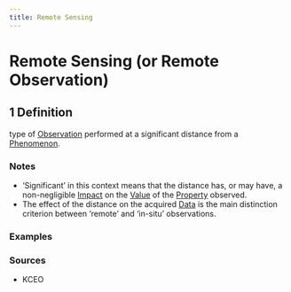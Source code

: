 ```yaml
---
title: Remote Sensing
---
```


# Remote Sensing (or Remote Observation)

## 1 Definition

type of [Observation](../observation) performed at a significant distance from a [Phenomenon](../phenomenon).

### Notes 
- ‘Significant’ in this context means that the distance has, or may have, a non-negligible [Impact](../impact) on the [Value](../value) of the [Property](../property) observed.
- The effect of the distance on the acquired [Data](../data) is the main distinction criterion between ‘remote’ and ‘in-situ’ observations.

### Examples 

### Sources
- KCEO
